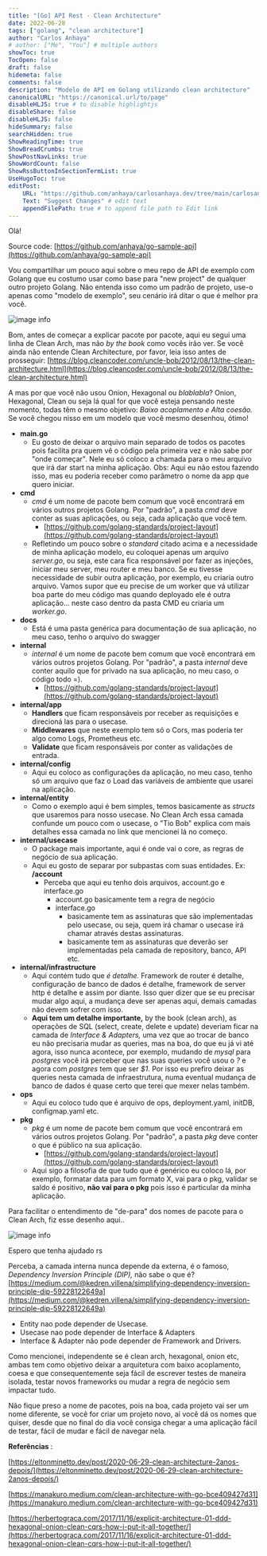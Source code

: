 ```yaml
---
title: "[Go] API Rest - Clean Architecture"
date: 2022-06-28
tags: ["golang", "clean architecture"]
author: "Carlos Anhaya"
# author: ["Me", "You"] # multiple authors
showToc: true
TocOpen: false
draft: false
hidemeta: false
comments: false
description: "Modelo de API em Golang utilizando clean architecture"
canonicalURL: "https://canonical.url/to/page"
disableHLJS: true # to disable highlightjs
disableShare: false
disableHLJS: false
hideSummary: false
searchHidden: true
ShowReadingTime: true
ShowBreadCrumbs: true
ShowPostNavLinks: true
ShowWordCount: false
ShowRssButtonInSectionTermList: true
UseHugoToc: true
editPost:
    URL: "https://github.com/anhaya/carlosanhaya.dev/tree/main/carlosanhaya.dev/content"
    Text: "Suggest Changes" # edit text
    appendFilePath: true # to append file path to Edit link
---
```

Olá!

Source code: [https://github.com/anhaya/go-sample-api](https://github.com/anhaya/go-sample-api)

Vou compartilhar um pouco aqui sobre o meu repo de API de exemplo com Golang que eu costumo usar como base para &quot;new project&quot; de qualquer outro projeto Golang. Não entenda isso como um padrão de projeto, use-o apenas como &quot;modelo de exemplo&quot;, seu cenário irá ditar o que é melhor pra você.

![image info](/go_sample_api_packages.png)

Bom, antes de começar a explicar pacote por pacote, aqui eu segui uma linha de Clean Arch, mas não _by the book_ como vocês irão ver. Se você ainda não entende Clean Architecture, por favor, leia isso antes de prosseguir: [https://blog.cleancoder.com/uncle-bob/2012/08/13/the-clean-architecture.html](https://blog.cleancoder.com/uncle-bob/2012/08/13/the-clean-architecture.html)

A mas por que você não usou Onion, Hexagonal ou _blablabla_? Onion, Hexagonal, Clean ou seja lá qual for que você esteja pensando neste momento, todas têm o mesmo objetivo: _Baixo acoplamento e Alta coesão._ Se você chegou nisso em um modelo que você mesmo desenhou, ótimo!

- **main.go**
  - Eu gosto de deixar o arquivo main separado de todos os pacotes pois facilita pra quem vê o código pela primeira vez e não sabe por &quot;onde começar&quot;. Nele eu só coloco a chamada para o meu arquivo que irá dar start na minha aplicação. Obs: Aqui eu não estou fazendo isso, mas eu poderia receber como parâmetro o nome da app que quero iniciar.
- **cmd**
  - _cmd_ é um nome de pacote bem comum que você encontrará em vários outros projetos Golang. Por &quot;padrão&quot;, a pasta _cmd_ deve conter as suas aplicações, ou seja, cada aplicação que você tem.
    - [https://github.com/golang-standards/project-layout](https://github.com/golang-standards/project-layout)
  - Refletindo um pouco sobre o _standard_ citado acima e a necessidade de minha aplicação modelo, eu coloquei apenas um arquivo _server.go_, ou seja, este cara fica responsável por fazer as injeções, iniciar meu server, meu router e meu banco. Se eu tivesse necessidade de subir outra aplicação, por exemplo, eu criaria outro arquivo. Vamos supor que eu precise de um worker que vá utilizar boa parte do meu código mas quando deployado ele é outra aplicação… neste caso dentro da pasta CMD eu criaria um _worker.go_.
- **docs**
  - Está é uma pasta genérica para documentação de sua aplicação, no meu caso, tenho o arquivo do swagger
- **internal**
  - _internal_ é um nome de pacote bem comum que você encontrará em vários outros projetos Golang. Por &quot;padrão&quot;, a pasta _internal_ deve conter aquilo que for privado na sua aplicação, no meu caso, o código todo =).
    - [https://github.com/golang-standards/project-layout](https://github.com/golang-standards/project-layout)
- **internal/app**
  - **Handlers** que ficam responsáveis por receber as requisições e direcioná las para o usecase.
  - **Middlewares** que neste exemplo tem só o Cors, mas poderia ter algo como Logs, Prometheus etc.
  - **Validate** que ficam responsáveis por conter as validações de entrada.
- **internal/config**
  - Aqui eu coloco as configurações da aplicação, no meu caso, tenho só um arquivo que faz o Load das variáveis de ambiente que usarei na aplicação.
- **internal/entity**
  - Como o exemplo aqui é bem simples, temos basicamente as _structs_ que usaremos para nosso usecase. No Clean Arch essa camada confunde um pouco com o usecase, o &quot;Tio Bob&quot; explica com mais detalhes essa camada no link que mencionei lá no começo.
- **internal/usecase**
  - O package mais importante, aqui é onde vai o core, as regras de negócio de sua aplicação.
  - Aqui eu gosto de separar por subpastas com suas entidades. Ex: **/account**
    - Perceba que aqui eu tenho dois arquivos, account.go e interface.go
      - account.go basicamente tem a regra de negócio
      - interface.go
        - basicamente tem as assinaturas que são implementadas pelo usecase, ou seja, quem irá chamar o usecase irá chamar através destas assinaturas.
        - basicamente tem as assinaturas que deverão ser implementadas pela camada de repository, banco, API etc.
- **internal/infrastructure**
  - Aqui contém tudo que _é detalhe._ Framework de router é detalhe, configuração de banco de dados é detalhe, framework de server http é detalhe e assim por diante. Isso quer dizer que se eu precisar mudar algo aqui, a mudança deve ser apenas aqui, demais camadas não devem sofrer com isso.
  - **Aqui tem um detalhe importante,** by the book (clean arch), as operações de SQL (select, create, delete e update) deveriam ficar na camada de _Interface &amp; Adapters,_ uma vez que ao trocar de banco eu não precisaria mudar as queries, mas na boa, do que eu já vi até agora, isso nunca acontece, por exemplo, mudando de _mysql_ para _postgres_ você irá perceber que nas suas queries você usou o _?_ e agora com _postgres_ tem que ser _$1_. Por isso eu prefiro deixar as queries nesta camada de infraestrutura, numa eventual mudança de banco de dados é quase certo que terei que mexer nelas também.
- **ops**
  - Aqui eu coloco tudo que é arquivo de ops, deployment.yaml, initDB, configmap.yaml etc.
- **pkg**
  - _pkg_ é um nome de pacote bem comum que você encontrará em vários outros projetos Golang. Por &quot;padrão&quot;, a pasta _pkg_ deve conter o que é público na sua aplicação.
    - [https://github.com/golang-standards/project-layout](https://github.com/golang-standards/project-layout)
  - Aqui sigo a filosofia de que tudo que é genérico eu coloco lá, por exemplo, formatar data para um formato X, vai para o pkg, validar se saldo é positivo, **não vai para o pkg** pois isso é particular da minha aplicação.

Para facilitar o entendimento de &quot;de-para&quot; dos nomes de pacote para o Clean Arch, fiz esse desenho aqui..

![image info](/go_sample_api_clean_arch.png)

Espero que tenha ajudado rs

Perceba, a camada interna nunca depende da externa, é o famoso, _Dependency Inversion Principle (DIP),_ não sabe o que é? [https://medium.com/@kedren.villena/simplifying-dependency-inversion-principle-dip-59228122649a](https://medium.com/@kedren.villena/simplifying-dependency-inversion-principle-dip-59228122649a)

- Entity nao pode depender de Usecase.
- Usecase nao pode depender de Interface &amp; Adapters
- Interface &amp; Adapter não pode depender de Framework and Drivers.

Como mencionei, independente se é clean arch, hexagonal, onion etc, ambas tem como objetivo deixar a arquitetura com baixo acoplamento, coesa e que consequentemente seja fácil de escrever testes de maneira isolada, testar novos frameworks ou mudar a regra de negócio sem impactar tudo.

Não fique preso a nome de pacotes, pois na boa, cada projeto vai ser um nome diferente, se você for criar um projeto novo, aí você dá os nomes que quiser, desde que no final do dia você consiga chegar a uma aplicação fácil de testar, fácil de mudar e fácil de navegar nela.

**Referências** :

[https://eltonminetto.dev/post/2020-06-29-clean-architecture-2anos-depois/](https://eltonminetto.dev/post/2020-06-29-clean-architecture-2anos-depois/)

[https://manakuro.medium.com/clean-architecture-with-go-bce409427d31](https://manakuro.medium.com/clean-architecture-with-go-bce409427d31)

[https://herbertograca.com/2017/11/16/explicit-architecture-01-ddd-hexagonal-onion-clean-cqrs-how-i-put-it-all-together/](https://herbertograca.com/2017/11/16/explicit-architecture-01-ddd-hexagonal-onion-clean-cqrs-how-i-put-it-all-together/)